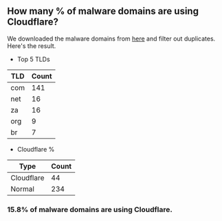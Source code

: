 ## How many % of malware domains are using Cloudflare?


We downloaded the malware domains from [here](https://urlhaus.abuse.ch) and filter out duplicates.
Here's the result.


[//]: # (start replacement)


- Top 5 TLDs

| TLD | Count |
| --- | --- |
| com | 141 |
| net | 16 |
| za | 16 |
| org | 9 |
| br | 7 |


- Cloudflare %

| Type | Count |
| --- | --- |
| Cloudflare | 44 |
| Normal | 234 |


### 15.8% of malware domains are using Cloudflare.